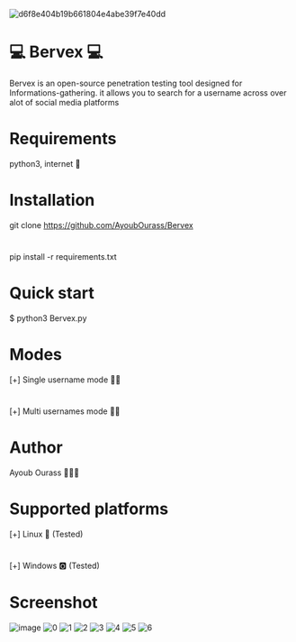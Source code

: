 ![d6f8e404b19b661804e4abe39f7e40dd](https://user-images.githubusercontent.com/45905472/66723013-3b18a580-ee0c-11e9-974f-4fead7ce0acf.jpg)

#  💻    Bervex    💻
Bervex is an open-source penetration testing tool designed for Informations-gathering. it allows you to search for a username across over alot of social media platforms 
# Requirements 
python3, internet 🙂
# Installation
git clone https://github.com/AyoubOurass/Bervex
# 
pip install -r requirements.txt
# Quick start 
$ python3 Bervex.py
# Modes 
[+] Single username mode ☝🏼
#
[+] Multi usernames mode ✋🏼
# Author
Ayoub Ourass 👨🏽‍💻
# Supported platforms 
[+] Linux 🐧 (Tested)
#
[+] Windows 🅾️ (Tested)
# Screenshot
![image](https://user-images.githubusercontent.com/45905472/66722247-4c10e900-ee03-11e9-9e1f-cf7fb228afe2.png)
![0](https://user-images.githubusercontent.com/45905472/66836979-2cd89f80-ef5a-11e9-8ca9-35d837f49725.jpg)
![1](https://user-images.githubusercontent.com/45905472/66837032-44178d00-ef5a-11e9-98b9-cc390bd60bf6.jpg)
![2](https://user-images.githubusercontent.com/45905472/66837071-51cd1280-ef5a-11e9-944a-33db64aaf2ea.jpg)
![3](https://user-images.githubusercontent.com/45905472/66837099-5eea0180-ef5a-11e9-9bf1-a14d0aeb0045.jpg)
![4](https://user-images.githubusercontent.com/45905472/66837109-63161f00-ef5a-11e9-9f3b-6b097e15a649.jpg)
![5](https://user-images.githubusercontent.com/45905472/66837116-64dfe280-ef5a-11e9-847e-0829b951fc37.jpg)
![6](https://user-images.githubusercontent.com/45905472/66837126-66a9a600-ef5a-11e9-867e-64b45d784c9a.jpg)


